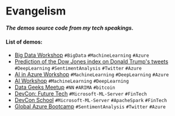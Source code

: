 # Evangelism
***The demos source code from my tech speakings.***

#### List of demos:

- [Big Data Workshop](/big-data-workshop/)
 `#BigData` `#MachineLearning` `#Azure`
- [Prediction of the Dow Jones index on Donald Trump's tweets](https://github.com/codez0mb1e/donald-trump-tweets/) `#DeepLearning` `#SentimentAnalysis` `#Twitter` `#Azure`
- [AI in Azure Workshop](/AI-in-Azure/)
 `#MachineLearning` `#DeepLearning` `#Azure`
- [AI Workshop](/AI-Workshop)
 `#MachineLearning` `#DeepLearning`
- [Data Geeks Meetup](/DataGeeksMeetup/)
`#NN` `#ARIMA` `#bitcoin`
- [DevCon: Future Tech](/DevConFutureTech/) 
`#Microsoft-ML-Server` `#FinTech`
- [DevCon School](/DevConSchool/) 
`#Microsoft-ML-Server` `#ApacheSpark` `#FinTech`
- [Global Azure Bootcamp](/TwitterCrawlerDemo/) 
`#SentimentAnalysis` `#Twitter` `#Azure` 
